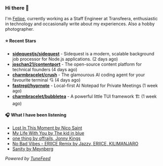 ### Hi there 👋

I'm [Felipe](https://felipevm.com), currently working as a Staff Engineer at Transfeera, enthusiastic in technology and occasionally write about my experiences. Also a hobby photographer.

#### ⭐ Recent Stars
- **[sidequestjs/sidequest](https://github.com/sidequestjs/sidequest)** - Sidequest is a modern, scalable background job processor for Node.js applications. (2 days ago)
- **[joschan21/contentport](https://github.com/joschan21/contentport)** - The open-source content platform for technical founders (4 days ago)
- **[charmbracelet/crush](https://github.com/charmbracelet/crush)** - The glamourous AI coding agent for your favourite terminal 💘 (4 days ago)
- **[fastrepl/hyprnote](https://github.com/fastrepl/hyprnote)** - Local-first AI Notepad for Private Meetings (1 week ago)
- **[charmbracelet/bubbletea](https://github.com/charmbracelet/bubbletea)** - A powerful little TUI framework 🏗 (1 week ago)

#### 🎧 What I have been listening
- [Lost In This Moment by Nico Saint](https://open.spotify.com/track/2QssMHEFJmxhAbq53oXrjK)
- [My Life With You by The kid in blue](https://open.spotify.com/track/5MuRPvJszag3FkKUijNgSs)
- [one thing by offrails, Jonny Kings](https://open.spotify.com/track/3r9Zd5e6gptaX0LF1hGlUl)
- [No Bad Vibes - ERIICE Remix by Jazzy, ERIICE, KILIMANJARO](https://open.spotify.com/track/6gwYieTnrOoVYl5nQ42pSq)
- [Sanity by Meynberg](https://open.spotify.com/track/25fgFKBm7mRjqpmfWouR21)

_Powered by [TuneFeed](https://tunefeed.app?ref=github.com)_
